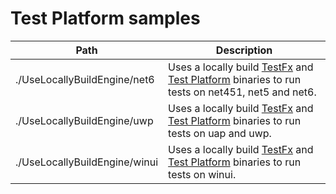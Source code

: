 # Test Platform samples

|Path|Description|
|----------------------------|-------------------|
|./UseLocallyBuildEngine/net6| Uses a locally build [TestFx][testfx] and [Test Platform][vstest] binaries to run tests on net451, net5 and net6. |
|./UseLocallyBuildEngine/uwp | Uses a locally build [TestFx][testfx] and [Test Platform][vstest] binaries to run tests on uap and uwp. |
|./UseLocallyBuildEngine/winui | Uses a locally build [TestFx][testfx] and [Test Platform][vstest] binaries to run tests on winui. |

[vstest]: https://github.com/microsoft/vstest
[testfx]: https://github.com/microsoft/testfx